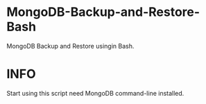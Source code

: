 # MongoDB-Backup-and-Restore-Bash
MongoDB Backup and Restore usingin Bash.

# INFO
Start using this script need MongoDB command-line installed.
